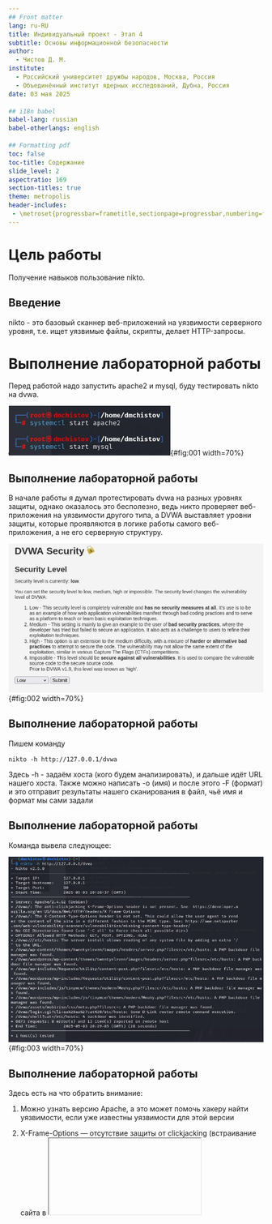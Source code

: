 ```yaml
---
## Front matter
lang: ru-RU
title: Индивидуальный проект - Этап 4
subtitle: Основы информационной безопасности
author:
  - Чистов Д. М.
institute:
  - Российский университет дружбы народов, Москва, Россия
  - Объединённый институт ядерных исследований, Дубна, Россия
date: 03 мая 2025

## i18n babel
babel-lang: russian
babel-otherlangs: english

## Formatting pdf
toc: false
toc-title: Содержание
slide_level: 2
aspectratio: 169
section-titles: true
theme: metropolis
header-includes:
 - \metroset{progressbar=frametitle,sectionpage=progressbar,numbering=fraction}
---
```


# Цель работы

Получение навыков пользование nikto.

## Введение

nikto - это базовый сканнер веб-приложений на уязвимости серверного уровня, т.е. ищет уязвимые файлы, скрипты, делает HTTP-запросы.

# Выполнение лабораторной работы

Перед работой надо запустить apache2 и mysql, буду тестировать nikto на dvwa.

![Запуск сервисов для DVWA](image/IMG_001.jpg){#fig:001 width=70%}

## Выполнение лабораторной работы

В начале работы я думал протестировать dvwa на разных уровнях защиты, однако оказалось это бесполезно, ведь никто проверяет веб-приложения на уязвимости другого типа, а DVWA выставляет уровни защиты, которые проявляются в логике работы самого веб-приложения, а не его серверную структуру.

![DVWA: уровень защиты low](image/IMG_002.jpg){#fig:002 width=70%}

## Выполнение лабораторной работы

Пишем команду

```
nikto -h http://127.0.0.1/dvwa
```

Здесь -h - задаём хоста (кого будем анализировать), и дальше идёт URL нашего хоста. Также можно написать -o (имя) и после этого -F (формат) и это отправит результаты нашего сканирования в файл, чьё имя и формат мы сами задали

## Выполнение лабораторной работы

Команда вывела следующее:

![Результат работы nikto](image/IMG_003.jpg){#fig:003 width=70%}

## Выполнение лабораторной работы

Здесь есть на что обратить внимание:

1. Можно узнать версию Apache, а это может помочь хакеру найти уязвимости, если уже известны уязвимости для этой версии

2. X-Frame-Options — отсутствие защиты от clickjacking (встраивание сайта в <iframe> чужого сайта - т.е. так ввести в сайт свой функционал, который может принести вред пользователю)

3. X-Content-Type-Options — отсутствие от MIME-атаки (когда браузер может неадекватно интерпретировать тип файла, например подали серверу файл txt, содержащий вредоносный код, а веб-приложение этот файл проинтерпретирует как раз как нам надо и этот код запустит.)

4. Nikto отправляет запросы к разным путям, подставляя ?filesrc=/etc/hosts и сервер возвращает содержимое файла hosts. Т.е. получается можно просматривать любые файлы Такие скрипты часто называются "file manager backdoors"

# Выводы

При выполнении данной работы я успешно получил навыки работы с nikto.

# Список литературы

[Индивидуальный проект](https://esystem.rudn.ru/mod/page/view.php?id=1220137#citeproc_bib_item_1)

[Краткое введение в nikto (видео на английском)](https://www.youtube.com/watch?v=GH9qn_DBzCk)

